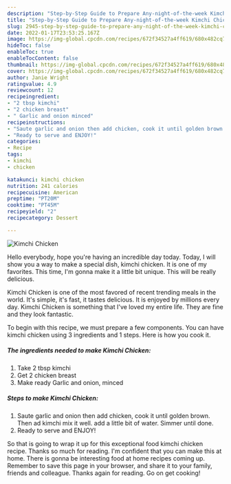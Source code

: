 ```yaml
---
description: "Step-by-Step Guide to Prepare Any-night-of-the-week Kimchi Chicken"
title: "Step-by-Step Guide to Prepare Any-night-of-the-week Kimchi Chicken"
slug: 2945-step-by-step-guide-to-prepare-any-night-of-the-week-kimchi-chicken
date: 2022-01-17T23:53:25.167Z
image: https://img-global.cpcdn.com/recipes/672f34527a4ff619/680x482cq70/kimchi-chicken-recipe-main-photo.jpg
hideToc: false
enableToc: true
enableTocContent: false
thumbnail: https://img-global.cpcdn.com/recipes/672f34527a4ff619/680x482cq70/kimchi-chicken-recipe-main-photo.jpg
cover: https://img-global.cpcdn.com/recipes/672f34527a4ff619/680x482cq70/kimchi-chicken-recipe-main-photo.jpg
author: Janie Wright
ratingvalue: 4.9
reviewcount: 12
recipeingredient:
- "2 tbsp kimchi"
- "2 chicken breast"
- " Garlic and onion minced"
recipeinstructions:
- "Saute garlic and onion then add chicken, cook it until golden brown. Then ad kimchi mix it well. add a little bit of water. Simmer until done."
- "Ready to serve and ENJOY!"
categories:
- Recipe
tags:
- kimchi
- chicken

katakunci: kimchi chicken 
nutrition: 241 calories
recipecuisine: American
preptime: "PT20M"
cooktime: "PT45M"
recipeyield: "2"
recipecategory: Dessert

---
```



![Kimchi Chicken](https://img-global.cpcdn.com/recipes/672f34527a4ff619/680x482cq70/kimchi-chicken-recipe-main-photo.jpg)

Hello everybody, hope you're having an incredible day today. Today, I will show you a way to make a special dish, kimchi chicken. It is one of my favorites. This time, I'm gonna make it a little bit unique. This will be really delicious.



Kimchi Chicken is one of the most favored of recent trending meals in the world. It's simple, it's fast, it tastes delicious. It is enjoyed by millions every day. Kimchi Chicken is something that I've loved my entire life. They are fine and they look fantastic.


To begin with this recipe, we must prepare a few components. You can have kimchi chicken using 3 ingredients and 1 steps. Here is how you cook it.

<!--inarticleads1-->

##### The ingredients needed to make Kimchi Chicken:

1. Take 2 tbsp kimchi
1. Get 2 chicken breast
1. Make ready  Garlic and onion, minced




<!--inarticleads2-->

##### Steps to make Kimchi Chicken:

1. Saute garlic and onion then add chicken, cook it until golden brown. Then ad kimchi mix it well. add a little bit of water. Simmer until done.
1. Ready to serve and ENJOY!



So that is going to wrap it up for this exceptional food kimchi chicken recipe. Thanks so much for reading. I'm confident that you can make this at home. There is gonna be interesting food at home recipes coming up. Remember to save this page in your browser, and share it to your family, friends and colleague. Thanks again for reading. Go on get cooking!
